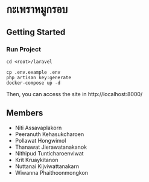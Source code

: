 # กะเพราหมูกรอบ

## Getting Started

### Run Project

```shell
cd <root>/laravel

cp .env.example .env
php artisan key:generate
docker-compose up -d
```

Then, you can access the site in http://localhost:8000/

## Members

* Niti Assavaplakorn
* Peeranuth Kehasukcharoen
* Pollawat Hongwimol
* Thanawat Jierawatanakanok
* Nithipud Tunticharoenviwat
* Krit Kruaykitanon
* Nuttanai Kijviwattanakarn
* Wiwanna Phaithoonmongkon

